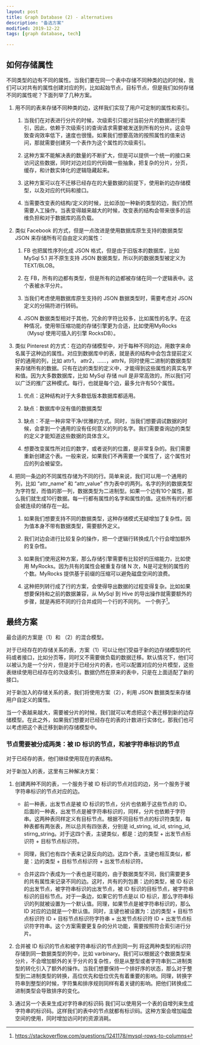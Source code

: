 ```yaml
---
layout: post
title: Graph Database (2) - alternatives
description: "备选方案"
modified: 2019-12-22
tags: [graph database, tech]

---
```


## 如何存储属性

不同类型的边有不同的属性。当我们要在同一个表中存储不同种类的边的时候，我们可以对共有的属性创建对应的列，比如起始节点，目标节点，但是我们如何存储不同的属性呢？下面列举了几种方案。

1. 用不同的表来存储不同种类的边，这样我们实现了用户可定制的属性和索引。
    1. 当我们在对表进行分片的时候，次级索引只能对当前分片的数据进行索引，因此，依赖于次级索引的查询请求需要被发送到所有的分片。这会导致查询效率低下，速度也很慢。如果我们想要高效的按照属性的值来访问，那就需要创建另一个表作为这个属性的次级索引。

    2. 这种方案不能解决表的数量的不断扩大，但是可以提供一个统一的接口来访问这些数据，同时对边对应的代码做一些抽象，把复杂的分片，分页，缓存，和计数实体化的逻辑隐藏起来。

    3. 这种方案可以在不迁移已经存在的大量数据的前提下，使用新的边存储模型，以及对应的代码和接口。

    4. 当需要改变表的结构/定义的时候，比如添加一种新的类型的边，我们仍然需要人工操作。当表变得越来越大的时候，改变表的结构会带来很多的运维负担和对于数据库的高负载。

2. 类似 Facebook 的方式，但是一点改进是使用数据库原生支持的数据类型 JSON 来存储所有可自由定义的属性：
    1. FB 也把属性序列化成 JSON 格式，但是由于旧版本的数据库，比如 MySql 5.1 并不原生支持 JSON 数据类型，所以列的数据类型被定义为 TEXT/BLOB。

    2. 在 FB，所有的边都有类型，但是所有的边都被存储在同一个逻辑表中。这个表被水平分片。

    3. 当我们考虑使用数据库原生支持的 JSON 数据类型时，需要考虑对 JSON 定义的分隔符进行转码。

    4. JSON 数据类型相对于其他，冗余的字符比较多，比如属性的名字。在这种情况，使用带压缩功能的存储引擎更为合适，比如使用MyRocks（Mysql 使用可插入的引擎 RocksDB）。

3. 类似 Pinterest 的方式：在边的存储模型中，对于每种不同的边，用数字来命名属于这种边的属性。对应到数据库中的表，就是表的结构中会包含提前定义好的通用的列，比如 attr1， attr2，……，attrN，同时使用二进制的数据类型来存储所有的数据。只有在边的类型的定义中，才能得到这些属性的真实名字和值。因为大多数数据库，比如 MySql 存储 null 是非常高效的，所以我们可以广泛的推广这种模式。每行，也就是每个边，最多允许有50个属性。
    1. 优点：这种结构对于大多数低版本数据库都适用。

    2. 缺点：数据库中没有值的数据类型

    3. 缺点：不是一种非常干净/优雅的方式。同时，当我们想要调试数据的时候，会拿到一个通用的没有任何意义的列的名字。我们需要查询边的类型的定义才能知道这些数据的具体含义。

    4. 想要改变属性所对应的数字，或者说列的位置，是非常复杂的。我们需要重新创建这个表。一般来说，如果我们不再需要一个属性了，这个属性对应的列会被留空。

4. 把同一条边的不同属性存储为不同的行。简单来说，我们可以用一个通用的列，比如 “attr_name” 和 “attr_value” 作为表中的两列。名字的列的数据类型为字符型，而值的那一列，数据类型为二进制型。如果一个边有10个属性，那么我们就生成10行数据。每一行都有属性的名字和属性的值。这些所有的行都会被连续的储存在一起。
    1. 如果我们想要支持不同的数据类型，这种存储模式无疑增加了复杂性。因为值本身不带有数据类型，需要额外定义。

    2. 我们对边会进行比较复杂的操作，把一个逻辑行转换成几个行会增加额外的复杂性。

    3. 如果我们使用这种方案，那么存储引擎需要有比较好的压缩能力，比如使用 MyRocks。因为共有的属性会被重复存储 N 次，N是可定制的属性的个数。MyRocks 提供基于前缀的压缩可以避免磁盘空间的浪费。

    4. 这种把列转行成了行的方案，会使得导出数据的过程变得复杂。比如如果想要保持和之前的数据兼容，从 MySql 到 Hive 的导出操作就需要额外的步骤，就是再把不同的行合并成同一个行的不同列。 一个例子[^1]。

## 最终方案

最合适的方案是（1）和 （2）的混合模型。

对于已经存在的存储关系的表，方案（1）可以让他们受益于新的边存储模型的代码或者接口，比如分页等，同时又不需要做负载的数据迁移。默认情况下，他们可以被认为是一个分片，但是对于已经分片的表，也可以配置对应的分片模型，这些表继续使用已经存在的次级索引。数据仍然在原来的表中，只是在上面适配了新的接口。

对于新加入的存储关系的表，我们将使用方案（2），利用 JSON 数据类型来存储用户自定义的属性。

当一个表越来越大，需要被分片的时候，我们就可以考虑把这个表迁移到新的边存储模型。在此之外，如果我们想要对已经存在的表的计数进行实体化，那我们也可以考虑把这个表迁移到新的存储模型中。

### 节点需要被分成两类：被 ID 标识的节点，和被字符串标识的节点

对于已经存的表，他们继续使用现在的表结构。

对于新加入的表，这里有三种解决方案：

1. 创建两种不同的表，一个服务于被 ID 标识的节点对应的边，另一个服务于被字符串标识的节点对应的边。
    * 前一种表，出发节点是被 ID 标识的节点，分片也依赖于这些节点的 ID。后面的一种表，出发节点是被字符串标识的，同样，分片也依赖于字符串。这两种表同样定义有目标节点。根据不同目标节点的标识符类型，每种表都有两张表，所以总共有四张表，分别是 id_string, id_id, string_id, stirng_string。对于这四个表，主键类似，都是：边的类型 + 出发节点标识符 + 目标节点标识符。

    * 同理，我们也有四个表来记录反向的边。这四个表，主键也相互类似，都是：边的类型 + 目标节点标识符 + 出发节点标识符。

    * 合并这四个表成为一个表也是可能的，由于数据类型不同，我们需要更多的共有属性来记录不同的边。这时，共有的列包裹：边的类型，被 ID 标识的出发节点，被字符串标识的出发节点，被 ID 标识的目标节点，被字符串标识的目标节点。对于一条边，如果它的节点是以 ID 标识，那么字符串标识的列就被设置为一个默认值。同理，如果节点是被字符串标识的，那么 ID 对应的边就是一个默认值。同时，主键也被设置为：边的类型 + 目标节点标识符 ID + 目标节点标识符字符串 + 出发节点标识符 ID + 出发节点标识符字符串。这个方案需要更复杂的分片功能，需要按照符合索引进行分片。

2. 合并被 ID 标识的节点和被字符串标识的节点到同一列
    将这两种类型的标识符存储到同一数据类型的列中，比如 varbinary。我们可以根据这个数据类型来分片，不会增加额外的关于分片的复杂性，但是从整型或者字符串到二进制类型的转化引入了额外的操作。当我们想要保持一个排好序的状态，那么对于整型到二进制类型的转换，高位优先和低位优先有着重要的影响。同理，转换字符串到整型的时候，字符集和排序规则同样有着关键的影响。把他们转换成二进制类型会导致排序的变化。

3. 通过另一个表来生成对字符串的标识码
    我们可以使用另一个表的自增列来生成字符串的标识码。这样我们的表中的节点就都有标识码。这种方案会增加磁盘空间的使用，同时增加访问时的资源消耗。

[^1]: <https://stackoverflow.com/questions/1241178/mysql-rows-to-columns>

